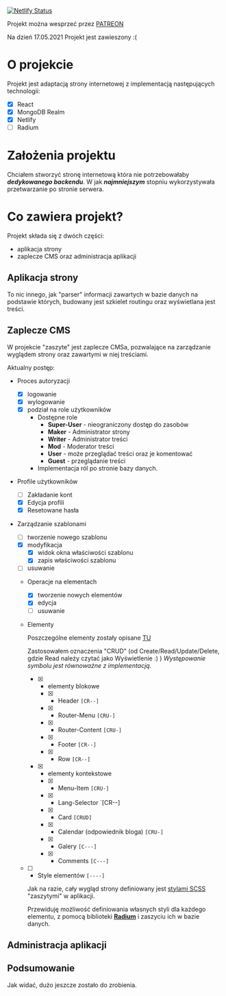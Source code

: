 [![Netlify Status](https://api.netlify.com/api/v1/badges/7f96c299-f07e-4785-b9c6-8c778097764d/deploy-status)](https://app.netlify.com/sites/archonadventures/deploys)

Projekt można wesprzeć przez [PATREON](https://www.patreon.com/GSoftDev)

Na dzień 17.05.2021 Projekt jest zawieszony :(

# O projekcie

Projekt jest adaptacją strony internetowej z implementacją następujących technologii:

- [x] React
- [x] MongoDB Realm
- [x] Netlify
- [ ] Radium

# Założenia projektu

Chciałem stworzyć stronę internetową która nie potrzebowałaby **_dedykowanego backendu_**. W jak **_najmniejszym_** stopniu wykorzystywała przetwarzanie po stronie serwera.

# Co zawiera projekt?

Projekt składa się z dwóch części:

- aplikacja strony
- zaplecze CMS oraz administracja aplikacji

## Aplikacja strony

To nic innego, jak "parser" informacji zawartych w bazie danych na podstawie których, budowany jest szkielet routingu oraz wyświetlana jest treści.

## Zaplecze CMS

W projekcie "zaszyte" jest zaplecze CMSa, pozwalające na zarządzanie wyglądem strony oraz zawartymi w niej treściami.

Aktualny postęp:

- Proces autoryzacji

  - [x] logowanie
  - [x] wylogowanie
  - [x] podział na role użytkowników
    - Dostępne role
      - **Super-User** - nieograniczony dostęp do zasobów
      - **Maker** - Administrator strony
      - **Writer** - Administrator treści
      - **Mod** - Moderator treści
      - **User** - może przeglądać treści oraz je komentować
      - **Guest** - przeglądanie treści
    - Implementacja ról po stronie bazy danych.

- Profile użytkowników

  - [ ] Zakładanie kont
  - [x] Edycja profili
  - [x] Resetowane hasła

- Zarządzanie szablonami

  - [ ] tworzenie nowego szablonu
  - [x] modyfikacja
    - [x] widok okna właściwości szablonu
    - [x] zapis właściwości szablonu
  - [ ] usuwanie
  - Operacje na elementach
    - [x] tworzenie nowych elementów
    - [x] edycja
    - [ ] usuwanie
  - Elementy

    Poszczególne elementy zostały opisane [TU](/doc/elements.md)

    Zastosowałem oznaczenia "CRUD" (od Create/Read/Update/Delete, gdzie Read należy czytać jako Wyświetlenie :) ) _Występowanie symbolu jest równoważne z implementacją._

    - [x] - elementy blokowe
      - [x] - Header `[CR--]`
      - [x] - Router-Menu `[CRU-]`
      - [x] - Router-Content `[CRU-]`
      - [x] - Footer `[CR--]`
      - [x] - Row `[CR--]`
    - [x] - elementy kontekstowe
      - [x] - Menu-Item `[CRU-]`
      - [x] - Lang-Selector `[CR--]
      - [x] - Card `[CRUD]`
      - [x] - Calendar (odpowiednik bloga) `[CRU-]`
      - [x] - Galery `[C---]`
      - [x] - Comments `[C---]`

  - [ ] - Style elementów `[----]`

    Jak na razie, cały wygląd strony definiowany jest [stylami SCSS](/src/components/layout/page-elements/scss/) "zaszytymi" w aplikacji.

    Przewiduję możliwość definiowania własnych styli dla każdego elementu, z pomocą biblioteki [**Radium**](https://github.com/FormidableLabs/radium/tree/master/docs/guides) i zaszyciu ich w bazie danych.

## Administracja aplikacji

## Podsumowanie

Jak widać, dużo jeszcze zostało do zrobienia.
